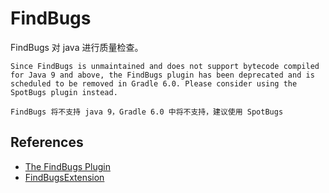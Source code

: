 # FindBugs

FindBugs 对 java 进行质量检查。

```text
Since FindBugs is unmaintained and does not support bytecode compiled for Java 9 and above, the FindBugs plugin has been deprecated and is scheduled to be removed in Gradle 6.0. Please consider using the SpotBugs plugin instead.
```

```text
FindBugs 将不支持 java 9，Gradle 6.0 中将不支持，建议使用 SpotBugs
```

## References

* [The FindBugs Plugin](https://docs.gradle.org/current/userguide/findbugs_plugin.html)
* [FindBugsExtension](https://docs.gradle.org/current/dsl/org.gradle.api.plugins.quality.FindBugsExtension.html)
